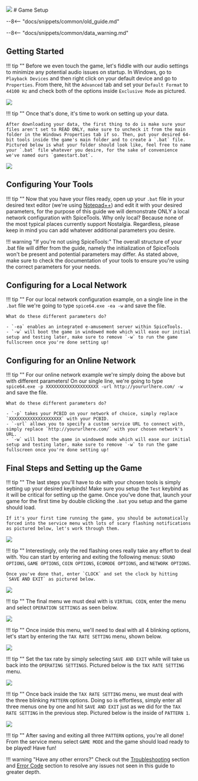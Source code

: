 <img class="header-logo" src="/img/konami/nostalgia/forte/logo.webp">
# Game Setup

--8<-- "docs/snippets/common/old_guide.md"

--8<-- "docs/snippets/common/data_warning.md"

## Getting Started

!!! tip ""
    Before we even touch the game, let's fiddle with our audio settings to minimize any potential audio issues on startup. In Windows, go to `Playback Devices` and then right click on your default device and go to `Properties`. From there, hit the `Advanced` tab and set your `Default Format` to `44100 Hz` and check both of the options inside `Exclusive Mode` as pictured.

<img src="/img/common/audio_24_441.webp">

!!! tip ""
    Once that's done, it's time to work on setting up your data.

    After downloading your data, the first thing to do is make sure your files aren't set to READ ONLY, make sure to uncheck it from the main folder in the Windows Properties tab if so. Then, put your desired 64-bit tools inside the game's main folder and to create a `.bat` file. Pictured below is what your folder should look like, feel free to name your `.bat` file whatever you desire, for the sake of convenience we've named ours `gamestart.bat`.

<img src="/img/konami/nostalgia/common/1.webp">

## Configuring Your Tools

!!! tip ""
    Now that you have your files ready, open up your `.bat` file in your desired text editor (we're using [Notepad++](https://notepad-plus-plus.org/)) and edit it with your desired parameters, for the purpose of this guide we will demonstrate ONLY a local network configuration with SpiceTools. Why only local? Because none of the most typical places currently support Nostalgia. Regardless, please keep in mind you can add whatever additional parameters you desire.

!!! warning "If you're not using SpiceTools:"
    The overall structure of your .bat file will differ from the guide, namely the initialization of SpiceTools won't be present and potential parameters may differ. As stated above, make sure to check the documentation of your tools to ensure you're using the correct parameters for your needs.

## Configuring for a Local Network

!!! tip ""
    For our local network configuration example, on a single line in the `.bat` file we're going to type `spice64.exe -ea -w` and save the file. 

    What do these different parameters do?

    - `-ea` enables an integrated e-amusement server within SpiceTools.
    - `-w` will boot the game in windowed mode which will ease our initial setup and testing later, make sure to remove `-w` to run the game fullscreen once you're done setting up!

## Configuring for an Online Network

!!! tip ""
    For our online network example we're simply doing the above but with different parameters! On our single line, we're going to type `spice64.exe -p XXXXXXXXXXXXXXXXXXXX -url http://yoururlhere.com/ -w` and save the file. 

    What do these different parameters do? 

    - `-p` takes your PCBID on your network of choice, simply replace `XXXXXXXXXXXXXXXXXXXX` with your PCBID.
    - `-url` allows you to specify a custom service URL to connect with, simply replace `http://yoururlhere.com/` with your chosen network's URL.
    - `-w` will boot the game in windowed mode which will ease our initial setup and testing later, make sure to remove `-w` to run the game fullscreen once you're done setting up!

## Final Steps and Setting up the Game

!!! tip ""
    The last steps you'll have to do with your chosen tools is simply setting up your desired keybinds! Make sure you setup the `Test` keybind as it will be critical for setting up the game. Once you've done that, launch your game for the first time by double clicking the `.bat` you setup and the game should load.

    If it's your first time running the game, you should be automatically forced into the service menu with lots of scary flashing notifications as pictured below, let's work through them.

<img src="/img/konami/nostalgia/common/2.webp">

!!! tip ""
    Interestingly, only the red flashing ones really take any effort to deal with. You can start by entering and exiting the following menus: `SOUND OPTIONS`, `GAME OPTIONS`, `COIN OPTIONS`, `ECOMODE OPTIONS`, and `NETWORK OPTIONS`. 

    Once you've done that, enter `CLOCK` and set the clock by hitting `SAVE AND EXIT` as pictured below.

<img src="/img/konami/nostalgia/common/3.webp">

!!! tip ""
    The final menu we must deal with is `VIRTUAL COIN`, enter the menu and select `OPERATION SETTINGS` as seen below.

<img src="/img/konami/nostalgia/common/4.webp">

!!! tip ""
    Once inside this menu, we'll need to deal with all 4 blinking options, let's start by entering the `TAX RATE SETTING` menu, shown below.

<img src="/img/konami/nostalgia/common/5.webp">

!!! tip ""
    Set the tax rate by simply selecting `SAVE AND EXIT` while will take us back into the `OPERATING SETTINGS`. Pictured below is the `TAX RATE SETTING` menu.

<img src="/img/konami/nostalgia/common/6.webp">

!!! tip ""
    Once back inside the `TAX RATE SETTING` menu, we must deal with the three blinking `PATTERN` options. Doing so is effortless, simply enter all three menus one by one and hit `SAVE AND EXIT` just as we did for the `TAX RATE SETTING` in the previous step. Pictured below is the inside of `PATTERN 1`. 

<img src="/img/konami/nostalgia/common/6.webp">

!!! tip ""
    After saving and exiting all three `PATTERN` options, you're all done! From the service menu select `GAME MODE` and the game should load ready to be played! Have fun!

!!! warning "Have any other errors?"
    Check out the [Troubleshooting](troubleshooting.md) section and [Error Code](/errorcodes/konami.md) section to resolve any issues not seen in this guide to greater depth.
